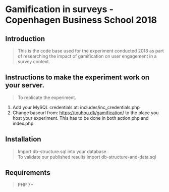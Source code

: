 # Gamification in surveys - Copenhagen Business School 2018

## Introduction

> This is the code base used for the experiment conducted 2018 as part of researching the impact of gamification on user engagement in a survey context.


## Instructions to make the experiment work on your server.

> To replicate the experiment. <br> 
 1) Add your MySQL credentials at: includes/inc_credentials.php <br> 
2)  Change baseurl from: https://touhou.dk/gamification/  to the place you host your experiment. This has to be done in both action.php and index.php 

## Installation

> Import db-structure.sql into your database <br> 
> To validate our published results import db-structure-and-data.sql 

## Requirements

> PHP 7+ <br> 
